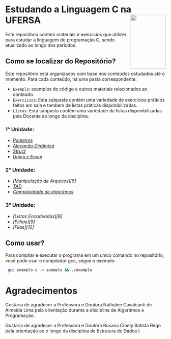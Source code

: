 # Estudando a Linguagem C na UFERSA <img align="right" width="110" height="170" src="https://assecom.ufersa.edu.br/wp-content/uploads/sites/24/2014/09/PNG-bras%C3%A3o-Ufersa.png">

Este repositório contém materiais e exercicios que utilizei para estudar a linguagem de programação C, sendo atualizado ao longo dos períodos.

## Como se localizar do Repositório?

Este repositório está organizados com base nos conteúdos estudados até o momento. Para cada conteúdo, há uma pasta correspondente:

- `Exemplo`: exemplos de código e outros materiais relacionados ao conteúdo.
- `Exercicios`: Esta subpasta contém uma variedade de exercícios práticos feitos em sala e tambem de listas práticas disponibilizadas.
- `Listas`: Esta subpasta contém uma variedade de listas disponibilizadas pela Docente ao longo da disciplina.

### 1° Unidade:

- _[Ponteiros][1]_
- _[Alocação Dinâmica][2]_
- _[Struct][3]_
- _[Union e Enum][4]_

### 2° Unidade:

- _[Manipulação de Arquivos][5]_
- _[TAD][6]_
- _[Complexidade de algoritmos][7]_
  
### 3° Unidade:

- _[Listas Encadeadas][8]_
- _[Pilhas][9]_
- _[Filas][10]_

[1]: https://github.com/andevvs/Estudando_C/tree/main/Estrutura_de_Dados_I/1º_Unidade/Ponteiros
[2]: https://github.com/andevvs/Estudando_C/tree/main/Estrutura_de_Dados_I/1º_Unidade/Alocacao_dinamica
[3]: https://github.com/andevvs/Estudando_C/tree/main/Estrutura_de_Dados_I/1º_Unidade/Struct
[4]: https://github.com/andevvs/Estudando_C/tree/main/Estrutura_de_Dados_I/1º_Unidade/Union_e_Enum
[6]:https://github.com/andevvs/Estudando_C/tree/main/Estrutura_de_Dados_I/2º_Unidade/TAD
[7]:https://github.com/andevvs/Estudando_C/tree/main/Estrutura_de_Dados_I/2º_Unidade/ComplexidadeDeAlgoritmos


## Como usar?

Para compilar e executar o programa em um unico comando no repositório, você pode usar o compilador gcc, segue o exemplo:

```bash
 gcc exemplo.c -o exemplo && ./exemplo
```

# Agradecimentos

Gostaria de agradecer a Professora e Doutora Nathalee Cavalcanti de Almeida Lima pela orientação durante a disciplina de Algoritmos e Programação.

Gostaria de agradecer a Professora e Doutora Rosana Cibely Batista Rego pela orientação ao o longo da disciplina de Estrutura de Dados I.
